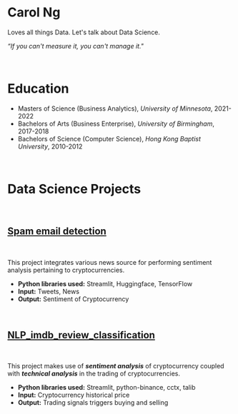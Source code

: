 # Carol Ng
Loves all things Data. Let's talk about Data Science.

*“If you can't measure it, you can't manage it."*


<br>

# Education
* Masters of Science (Business Analytics), *University of Minnesota*, 2021-2022
* Bachelors of Arts (Business Enterprise), *University of Birmingham*, 2017-2018
* Bachelors of Science (Computer Science), *Hong Kong Baptist University*, 2010-2012

<br>

# Data Science Projects

<br>

## [Spam email detection](https://github.com/ngkalokcarol/spam_email_detection)

<br>

This project integrates various news source for performing sentiment analysis pertaining to cryptocurrencies.
* **Python libraries used:** Streamlit, Huggingface, TensorFlow
* **Input:** Tweets, News
* **Output:** Sentiment of Cryptocurrency

<br>

## [NLP_imdb_review_classification](https://github.com/ngkalokcarol/NLP_imdb_review_classification)

<br>

This project makes use of ***sentiment analysis*** of cryptocurrency coupled with ***technical analysis*** in the trading of cryptocurrencies.
* **Python libraries used:** Streamlit, python-binance, cctx, talib
* **Input:** Cryptocurrency historical price
* **Output:** Trading signals triggers buying and selling
